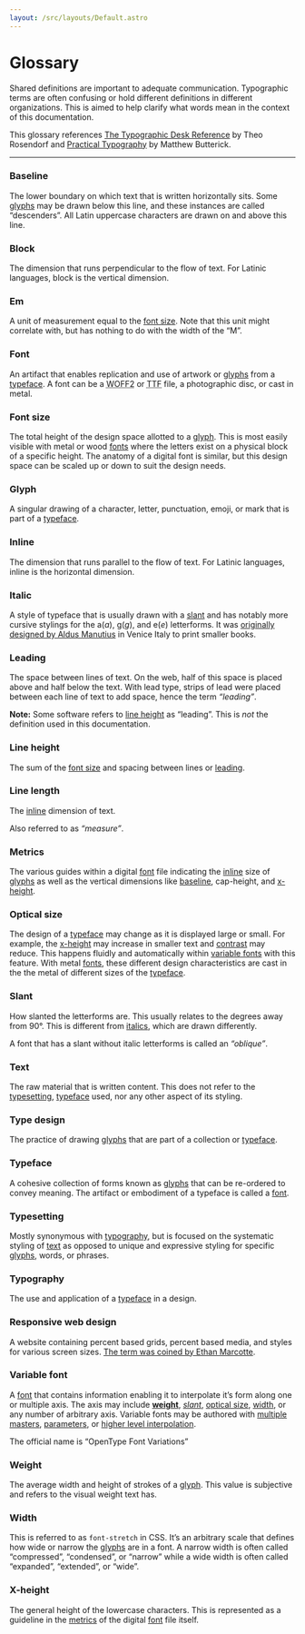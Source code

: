 ```yaml
---
layout: /src/layouts/Default.astro
---
```


# Glossary

Shared definitions are important to adequate communication. Typographic terms are often confusing or hold different definitions in different organizations. This is aimed to help clarify what words mean in the context of this documentation.

This glossary references [The Typographic Desk Reference](https://typedeskref.com/) by Theo Rosendorf and [Practical Typography](https://practicaltypography.com/) by Matthew Butterick.

---

### Baseline

The lower boundary on which text that is written horizontally sits. Some [glyphs](#glyph) may be drawn below this line, and these instances are called “descenders”. All Latin uppercase characters are drawn on and above this line.

### Block

The dimension that runs perpendicular to the flow of text. For Latinic languages, block is the vertical dimension.

### Em

A unit of measurement equal to the [font size](#font-size). Note that this unit might correlate with, but has nothing to do with the width of the “M”.

### Font

An artifact that enables replication and use of artwork or [glyphs](#glyph) from a [typeface](#typeface). A font can be a <abbr title="Web Open Font Format 2">WOFF2</abbr> or <abbr title="True Type Font">TTF</abbr> file, a photographic disc, or cast in metal.

### Font size

The total height of the design space allotted to a [glyph](#glyph). This is most easily visible with metal or wood [fonts](#font) where the letters exist on a physical block of a specific height. The anatomy of a digital font is similar, but this design space can be scaled up or down to suit the design needs.

### Glyph

A singular drawing of a character, letter, punctuation, emoji, or mark that is part of a [typeface](#typeface).

### Inline

The dimension that runs parallel to the flow of text. For Latinic languages, inline is the horizontal dimension.

### Italic

A style of typeface that is usually drawn with a [slant](#slant) and has notably more cursive stylings for the a(_a_), g(_g_), and e(_e_) letterforms. It was [originally designed by Aldus Manutius](https://books.google.com/books?id=6sidSDlif48C&pg=PA287#v=onepage&q&f=false) in Venice Italy to print smaller books.

### Leading

The space between lines of text. On the web, half of this space is placed above and half below the text. With lead type, strips of lead were placed between each line of text to add space, hence the term _“leading”_. 

**Note:** Some software refers to [line height](#line-height) as “leading”. This is _not_ the definition used in this documentation.

### Line height

The sum of the [font size](#font-size) and spacing between lines or [leading](#leading).

### Line length

The [inline](#inline) dimension of text.

Also referred to as _“measure”_.

### Metrics

The various guides within a digital [font](#font) file indicating the [inline](#inline) size of [glyphs](#glyphs) as well as the vertical dimensions like [baseline](#baseline), cap-height, and [x-height](#x-height).

### Optical size

The design of a [typeface](#typeface) may change as it is displayed large or small. For example, the [x-height](#x-height) may increase in smaller text and [contrast](#contrast) may reduce. This happens fluidly and automatically within [variable fonts](#variable-font) with this feature. With metal [fonts](#font), these different design characteristics are cast in the the metal of different sizes of the [typeface](#typeface).

### Slant

How slanted the letterforms are. This usually relates to the degrees away from 90°. This is different from [italics](#italic), which are drawn differently.

A font that has a slant without italic letterforms is called an _“oblique”_.

### Text

The raw material that is written content. This does not refer to the [typesetting](#typesetting), [typeface](#typeface) used, nor any other aspect of its styling.

### Type design

The practice of drawing [glyphs](#glyph) that are part of a collection or [typeface](#typeface).

### Typeface

A cohesive collection of forms known as [glyphs](#glyph) that can be re-ordered to convey meaning. The artifact or embodiment of a typeface is called a [font](#font).

### Typesetting

Mostly synonymous with [typography](#typography), but is focused on the systematic styling of [text](#text) as opposed to unique and expressive styling for specific [glyphs](#glyph), words, or phrases.

### Typography

The use and application of a [typeface](#typeface) in a design.

### Responsive web design

A website containing percent based grids, percent based media, and styles for various screen sizes. [The term was coined by Ethan Marcotte](https://alistapart.com/article/responsive-web-design/).

### Variable font

A [font](#font) that contains information enabling it to interpolate it’s form along one or multiple axis. The axis may include [**weight**](#weight), [_slant_](#oblique), [optical size](#optical-size), [width](#width), or any number of arbitrary axis. Variable fonts may be authored with [multiple masters](https://glyphsapp.com/learn/multiple-masters-part-1-setting-up-masters), [parameters](https://material.io/blog/roboto-flex), or [higher level interpolation](https://www.underware.nl/case-studies/hoi/).

The official name is “OpenType Font Variations”

### Weight

The average width and height of strokes of a [glyph](#glyph). This value is subjective and refers to the visual weight text has.

### Width

This is referred to as `font-stretch` in CSS. It’s an arbitrary scale that defines how wide or narrow the [glyphs](#glyph) are in a font. A narrow width is often called “compressed”, “condensed”, or “narrow” while a wide width is often called “expanded”, “extended”, or “wide”.

### X-height

The general height of the lowercase characters. This is represented as a guideline in the [metrics](#metrics) of the digital [font](#font) file itself.